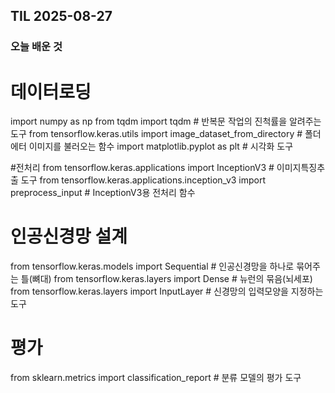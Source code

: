 ## TIL 2025-08-27

### 오늘 배운 것
# 데이터로딩
import numpy as np
from tqdm import tqdm # 반복문 작업의 진척률을 알려주는 도구
from tensorflow.keras.utils import image_dataset_from_directory # 폴더에터 이미지를 불러오는 함수
import matplotlib.pyplot as plt # 시각화 도구

#전처리
from tensorflow.keras.applications import InceptionV3 # 이미지특징추출 도구
from tensorflow.keras.applications.inception_v3 import preprocess_input # InceptionV3용 전처리 함수
# 인공신경망 설계
from tensorflow.keras.models import Sequential # 인공신경망을 하나로 묶어주는 틀(뼈대)
from tensorflow.keras.layers  import Dense # 뉴런의 묶음(뇌세포)
from tensorflow.keras.layers import InputLayer # 신경망의 입력모양을 지정하는 도구
# 평가
from sklearn.metrics import classification_report # 분류 모델의 평가 도구